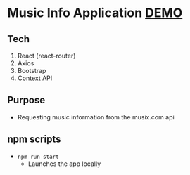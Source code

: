 # Music Info Application [DEMO](https://musinfo.herokuapp.com)
## Tech 
1. React (react-router)
2. Axios 
3. Bootstrap 
4. Context API
## Purpose
* Requesting music information from the musix.com api

## npm scripts

* `npm run start`
    * Launches the app locally
